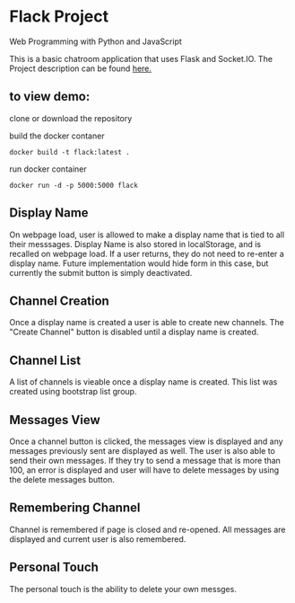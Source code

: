 # Flack Project

Web Programming with Python and JavaScript

This is a basic chatroom application that uses Flask and Socket.IO. The Project description can be found [here.](https://docs.cs50.net/ocw/web/projects/2/project2.html)

## to view demo:
clone or download the repository

build the docker contaner
```
docker build -t flack:latest .
```

run docker container
```
docker run -d -p 5000:5000 flack
```

## Display Name
On webpage load, user is allowed to make a display name that is tied to all their messsages. Display Name is also stored in localStorage, and is recalled on webpage load. If a user returns, they do not need to re-enter a display name. Future implementation would hide form in this case, but currently the submit button is simply deactivated.

## Channel Creation
Once a display name is created a user is able to create new channels. The "Create Channel" button is disabled until a display name is created.

## Channel List
A list of channels is vieable once a display name is created. This list was created using bootstrap list group.

## Messages View
Once a channel button is clicked, the messages view is displayed and any messages previously sent are displayed as well. The user is also able to send their own messages. If they try to send a message that is more than 100, an error is displayed and user will have to delete messages by using the delete messages button.

## Remembering Channel
Channel is remembered if page is closed and re-opened. All messages are displayed and current user is also remembered.

## Personal Touch
The personal touch is the ability to delete your own messges.
